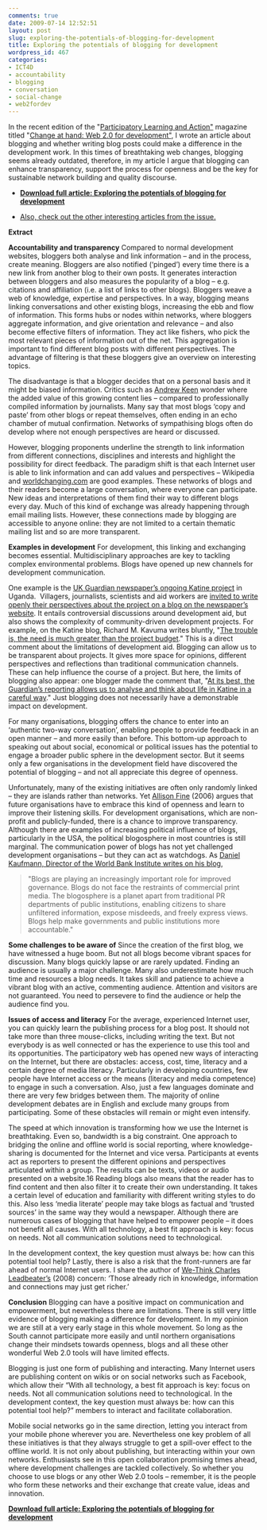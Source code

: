 ```yaml
---
comments: true
date: 2009-07-14 12:52:51
layout: post
slug: exploring-the-potentials-of-blogging-for-development
title: Exploring the potentials of blogging for development
wordpress_id: 467
categories:
- ICT4D
- accountability
- blogging
- conversation
- social-change
- web2fordev
---
```


In the recent edition of the "[Participatory Learning and Action"](http://www.planotes.org/pla_backissues/59.html) magazine titled "[Change at  hand: Web 2.0 for development"](http://www.planotes.org/pla_backissues/59.html), I wrote an article about blogging and whether writing blog posts could make a difference in the development work. In this times of breathtaking web changes, blogging seems already outdated, therefore, in my article I argue that blogging can enhance transparency, support the process for openness and be the key for sustainable network building and quality discourse.



	
  * **[Download full article: Exploring the potentials of blogging for development](/files/Exploring-the-potentials-of-blogging-for-development.pdf)**



	
  * [Also, check out the other interesting articles from the issue. ](http://www.planotes.org/pla_backissues/59.html)


**Extract**

**Accountability and transparency**
Compared to normal development websites, bloggers both analyse and link information – and in the process, create meaning. Bloggers are also notified (‘pinged’) every time there is a new link from another blog to their own posts. It generates interaction between bloggers and also measures the popularity of a blog – e.g. citations and affiliation (i.e. a list of links to other blogs). Bloggers weave a web of knowledge, expertise and perspectives. In a way, blogging means linking conversations and other existing blogs, increasing the ebb and flow of information. This forms hubs or nodes within networks, where bloggers aggregate information, and give orientation and relevance – and also become effective filters of information. They act like fishers, who pick the most relevant pieces of information out of the net. This aggregation is important to find different blog posts with different perspectives. The advantage of filtering is that these bloggers give an overview on interesting topics.

The disadvantage is that a blogger decides that on a personal basis and it might be biased information. Critics such as [Andrew Keen](http://andrewkeen.typepad.com/) wonder where the added value of this growing content lies – compared to professionally compiled information by journalists. Many say that most blogs ‘copy and paste’ from other blogs or repeat themselves, often ending in an echo chamber of mutual confirmation. Networks of sympathising blogs often do develop where not enough perspectives are heard or discussed.

However, blogging proponents underline the strength to link information from different connections, disciplines and interests and highlight the possibility for direct feedback. The paradigm shift is that each Internet user is able to link information and can add values and perspectives – Wikipedia and [worldchanging.com](http://www.worldchanging.com/) are good examples. These networks of blogs and their readers become a large conversation, where everyone can participate. New ideas and interpretations of them find their way to different blogs every day. Much of this kind of exchange was already happening through email mailing lists. However, these connections made by blogging are accessible to anyone online: they are not limited to a certain thematic mailing list and so are more transparent.

**Examples in development**
For development, this linking and exchanging becomes essential. Multidisciplinary approaches are key to tackling complex environmental problems. Blogs have opened up new channels for development communication.

One example is the [UK Guardian newspaper’s ongoing Katine project](http://www.guardian.co.uk/katine) in Uganda.  Villagers, journalists, scientists and aid workers are [invited to write openly their perspectives about the project on a blog on the newspaper’s website](http://www.guardian.co.uk/society/katineblog). It entails controversial discussions around development aid, but also shows the complexity of community-driven development projects. For example, on the Katine blog, Richard M. Kavuma writes bluntly, "[The trouble is, the need is much greater than the project budget](http://www.guardian.co.uk/society/katineblog/2008/nov/10/one-year-on-uganda)." This is a direct comment about the limitations of development aid. Blogging can allow us to be transparent about projects. It gives more space for opinions, different perspectives and reflections than traditional communication channels. These can help influence the course of a project. But here, the limits of blogging also appear: one blogger made the comment that, "[At its best, the Guardian’s reporting allows us to analyse and think about life in Katine in a careful way](http://www.guardian.co.uk/society/katineblog/2008/nov/12/one-year-on-ben-jones)." Just blogging does not necessarily have a demonstrable impact on development.

For many organisations, blogging offers the chance to enter into an ‘authentic two-way conversation’, enabling people to provide feedback in an open manner – and more easily than before. This bottom-up approach to speaking out about social, economical or political issues has the potential to engage a broader public sphere in the development sector. But it seems only a few organisations in the development field have discovered the potential of blogging – and not all appreciate this degree of openness.

Unfortunately, many of the existing initiatives are often only randomly linked – they are islands rather than networks. Yet [Allison Fine](http://www.allisonfine.com) (2006) argues that future organisations have to embrace this kind of openness and learn to improve their listening skills. For development organisations, which are non-profit and publicly-funded, there is a chance to improve transparency. Although there are examples of increasing political influence of blogs, particularly in the USA, the political blogosphere in most countries is still marginal. The communication power of blogs has not yet challenged development organisations – but they can act as watchdogs. As [Daniel Kaufmann, Director of the World Bank Institute writes on his blog](http://thekaufmannpost.net/blogging-for-accountability-good-governance/),


> "Blogs are playing an increasingly important role for improved governance. Blogs do not face the restraints of commercial print media. The blogosphere is a planet apart from traditional PR departments of public institutions, enabling citizens to share unfiltered information, expose misdeeds, and freely express views. Blogs help make governments and public institutions more accountable."


**Some challenges to be aware of**
Since the creation of the first blog, we have witnessed a huge boom. But not all blogs become vibrant spaces for discussion. Many blogs quickly lapse or are rarely updated. Finding an audience is usually a major challenge. Many also underestimate how much time and resources a blog needs. It takes skill and patience to achieve a vibrant blog with an active, commenting audience. Attention and visitors are not guaranteed. You need to persevere to find the audience or help the audience find you.

**Issues of access and literacy**
For the average, experienced Internet user, you can quickly learn the publishing process for a blog post. It should not take more than three mouse-clicks, including writing the text. But not everybody is as well connected or has the experience to use this tool and its opportunities. The participatory web has opened new ways of interacting on the Internet, but there are obstacles: access, cost, time, literacy and a certain degree of media literacy. Particularly in developing countries, few people have Internet access or the means (literacy and media competence) to engage in such a conversation. Also, just a few languages dominate and there are very few bridges between them. The majority of online development debates are in English and exclude many groups from participating. Some of these obstacles will remain or might even intensify.

The speed at which innovation is transforming how we use the Internet is breathtaking. Even so, bandwidth is a big constraint. One approach to bridging the online and offline world is social reporting, where knowledge-sharing is documented for the Internet and vice versa. Participants at events act as reporters to present the different opinions and perspectives articulated within a group. The results can be texts, videos or audio presented on a website.16 Reading blogs also means that the reader has to find content and then also filter it to create their own understanding. It takes a certain level of education and familiarity with different writing styles to do this. Also less ‘media literate’ people may take blogs as factual and ‘trusted sources’ in the same way they would a newspaper. Although there are numerous cases of blogging that have helped to empower people – it does not benefit all causes. With all technology, a best fit approach is key: focus on needs. Not all communication solutions need to technological.

In the development context, the key question must always be: how can this potential tool help?
Lastly, there is also a risk that the front-runners are far ahead of normal Internet users. I share the author of [We-Think Charles Leadbeater’s](http://www.charlesleadbeater.net/home.aspx) (2008) concern: ‘Those already rich in knowledge, information and connections may just get richer.’

**Conclusion**
Blogging can have a positive impact on communication and empowerment, but nevertheless there are limitations. There is still very little evidence of blogging making a difference for development. In my opinion we are still at a very early stage in this whole movement. So long as the South cannot participate more easily and until northern organisations change their mindsets towards openness, blogs and all these other wonderful Web 2.0 tools will have limited effects.

Blogging is just one form of publishing and interacting. Many Internet users are publishing content on wikis or on social networks such as Facebook, which allow their “With all technology, a best fit approach is key: focus on needs. Not all communication solutions need to technological. In the development context, the key question must always be: how can this potential tool help?” members to interact and facilitate collaboration.

Mobile social networks go in the same direction, letting you interact from your mobile phone wherever you are. Nevertheless one key problem of all these initiatives is that they always struggle to get a spill-over effect to the offline world. It is not only about publishing, but interacting within your own networks. Enthusiasts see in this open collaboration promising times ahead, where development challenges are tackled collectively. So whether you choose to use blogs or any other Web 2.0 tools – remember, it is the people who form these networks and their exchange that create value, ideas and innovation.

**[Download full article: Exploring the potentials of blogging for development](/files/Exploring-the-potentials-of-blogging-for-development.pdf)**


